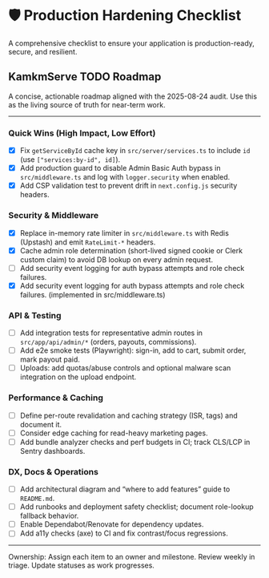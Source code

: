 # 🛡️ Production Hardening Checklist

A comprehensive checklist to ensure your application is production-ready, secure, and resilient.


## KamkmServe TODO Roadmap

A concise, actionable roadmap aligned with the 2025-08-24 audit. Use this as the living source of truth for near-term work.

---

### Quick Wins (High Impact, Low Effort)
- [x] Fix `getServiceById` cache key in `src/server/services.ts` to include `id` (use `["services:by-id", id]`).
- [x] Add production guard to disable Admin Basic Auth bypass in `src/middleware.ts` and log with `logger.security` when enabled.
- [x] Add CSP validation test to prevent drift in `next.config.js` security headers.

### Security & Middleware
- [x] Replace in-memory rate limiter in `src/middleware.ts` with Redis (Upstash) and emit `RateLimit-*` headers.
- [x] Cache admin role determination (short-lived signed cookie or Clerk custom claim) to avoid DB lookup on every admin request.
- [ ] Add security event logging for auth bypass attempts and role check failures.
- [x] Add security event logging for auth bypass attempts and role check failures. (implemented in src/middleware.ts)

### API & Testing
- [ ] Add integration tests for representative admin routes in `src/app/api/admin/*` (orders, payouts, commissions).
- [ ] Add e2e smoke tests (Playwright): sign-in, add to cart, submit order, mark payout paid.
- [ ] Uploads: add quotas/abuse controls and optional malware scan integration on the upload endpoint.

### Performance & Caching
- [ ] Define per-route revalidation and caching strategy (ISR, tags) and document it.
- [ ] Consider edge caching for read-heavy marketing pages.
- [ ] Add bundle analyzer checks and perf budgets in CI; track CLS/LCP in Sentry dashboards.

### DX, Docs & Operations
- [ ] Add architectural diagram and “where to add features” guide to `README.md`.
- [ ] Add runbooks and deployment safety checklist; document role-lookup fallback behavior.
- [ ] Enable Dependabot/Renovate for dependency updates.
- [ ] Add a11y checks (axe) to CI and fix contrast/focus regressions.

---

Ownership: Assign each item to an owner and milestone. Review weekly in triage. Update statuses as work progresses.
